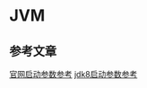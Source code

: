 # JVM

## 参考文章
[官网启动参数参考](https://www.oracle.com/java/technologies/javase/vmoptions-jsp.html)
[jdk8启动参数参考](https://docs.oracle.com/javase/8/docs/technotes/tools/unix/java.html)
